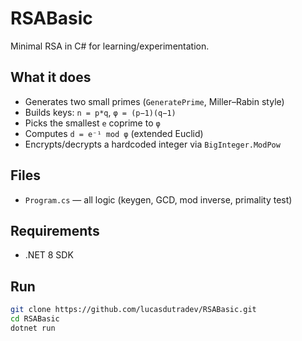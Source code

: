 # RSABasic

Minimal RSA in C# for learning/experimentation.

## What it does
- Generates two small primes (`GeneratePrime`, Miller–Rabin style)
- Builds keys: `n = p*q`, `φ = (p−1)(q−1)`
- Picks the smallest `e` coprime to `φ`
- Computes `d = e⁻¹ mod φ` (extended Euclid)
- Encrypts/decrypts a hardcoded integer via `BigInteger.ModPow`

## Files
- `Program.cs` — all logic (keygen, GCD, mod inverse, primality test)

## Requirements
- .NET 8 SDK

## Run
```bash
git clone https://github.com/lucasdutradev/RSABasic.git
cd RSABasic
dotnet run
